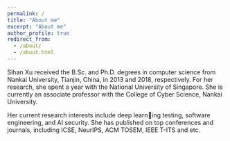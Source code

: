 ```yaml
---
permalink: /
title: "About me"
excerpt: "About me"
author_profile: true
redirect_from: 
  - /about/
  - /about.html
---
```

Sihan Xu received the B.Sc. and Ph.D. degrees in computer science from Nankai University, Tianjin, China, in 2013 and 2018, respectively. For her research, she spent a year with the National University of Singapore. She is currently an associate professor with the College of Cyber Science, Nankai University.

Her current research interests include deep learning testing, software engineering, and AI security. She has published on top conferences and journals, including ICSE, NeurIPS, ACM TOSEM, IEEE T-ITS and etc.
